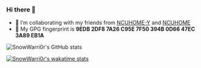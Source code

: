 ### Hi there 👋
- 👯 I’m collaborating with my friends from [NCUHOME-Y](https://github.com/NCUHOME-Y) and [NCUHOME](https://github.com/ncuhome)
- 🔑 My GPG fingerprint is **9EDB 2DF8 7A26 C95E 7F50  394B 0D66 47EC 3A89 EB1A**   

![SnowWarri0r's GitHub stats](https://github-readme-stats.vercel.app/api?username=SnowWarri0r&count_private=true&show_icons=true)

[![SnowWarri0r's wakatime stats](https://github-readme-stats.vercel.app/api/wakatime?username=SnowWarrior)](https://github.com/anuraghazra/github-readme-stats)
